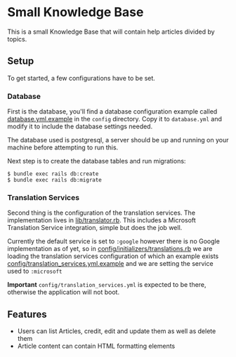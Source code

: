 # Small Knowledge Base

This is a small Knowledge Base that will contain help articles divided by topics.


## Setup

To get started, a few configurations have to be set.

### Database

First is the database, you'll find a database configuration example called [database.yml.example](config/database.yml.example) in the `config`
directory. Copy it to `database.yml` and modify it to include the database settings needed.

The database used is postgresql, a server should be up and running on your machine before attempting to run this.

Next step is to create the database tables and run migrations:

```shell
$ bundle exec rails db:create
$ bundle exec rails db:migrate
```

### Translation Services

Second thing is the configuration of the translation services. The implementation lives in [lib/translator.rb](lib/translator.rb). This includes
a Microsoft Translation Service integration, simple but does the job well.

Currently the default service is set to `:google` however there is no Google implementation as of yet, 
so in [config/initializers/translations.rb](config/initializers/translations.rb) we are loading the translation services configuration of which
an example exists [config/translation_services.yml.example](config/translation_services.yml.example) and we are setting the service used to `:microsoft`

**Important** `config/translation_services.yml` is expected to be there, otherwise the application will not boot.

## Features

- Users can list Articles, credit, edit and update them as well as delete them
- Article content can contain HTML formatting elements
